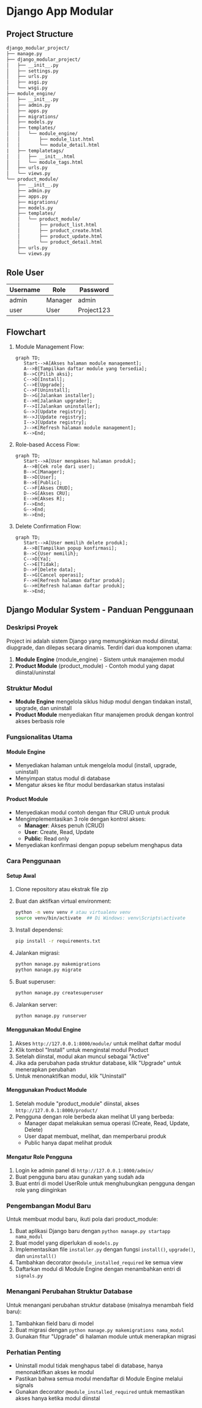 # Django App Modular

## Project Structure

```txt
django_modular_project/
├── manage.py
├── django_modular_project/
│   ├── __init__.py
│   ├── settings.py
│   ├── urls.py
│   ├── asgi.py
│   └── wsgi.py
├── module_engine/
│   ├── __init__.py
│   ├── admin.py
│   ├── apps.py
│   ├── migrations/
│   ├── models.py
│   ├── templates/
│   │   └── module_engine/
│   │       ├── module_list.html
│   │       └── module_detail.html
|   ├── templatetags/
│   │   ├── __init__.html
│   │   └── module_tags.html
│   ├── urls.py
│   └── views.py
└── product_module/
    ├── __init__.py
    ├── admin.py
    ├── apps.py
    ├── migrations/
    ├── models.py
    ├── templates/
    │   └── product_module/
    │       ├── product_list.html
    │       ├── product_create.html
    │       ├── product_update.html
    │       └── product_detail.html
    ├── urls.py
    └── views.py
```

## Role User

| Username | Role    | Password  |
|----------|---------|-----------|
| admin    | Manager | admin     |
| user     | User    | Project123|

## Flowchart

1. Module Management Flow:

   ```mermaid
   graph TD;
      Start-->A[Akses halaman module management];
      A-->B[Tampilkan daftar module yang tersedia];
      B-->C{Pilih aksi};
      C-->D[Install];
      C-->E[Upgrade];
      C-->F[Uninstall];
      D-->G[Jalankan installer];
      E-->H[Jalankan upgrader];
      F-->I[Jalankan uninstaller];
      G-->J[Update registry];
      H-->J[Update registry];
      I-->J[Update registry];
      J-->K[Refresh halaman module management];
      K-->End;
   ```

2. Role-based Access Flow:

   ```mermaid
   graph TD;
      Start-->A[User mengakses halaman produk];
      A-->B[Cek role dari user];
      B-->C[Manager];
      B-->D[User];
      B-->E[Public];
      C-->F[Akses CRUD];
      D-->G[Akses CRU];
      E-->H[Akses R];
      F-->End;
      G-->End;
      H-->End;
   ```

3. Delete Confirmation Flow:

   ```mermaid
   graph TD;
      Start-->A[User memilih delete produk];
      A-->B[Tampilkan popup konfirmasi];
      B-->C{User memilih};
      C-->D[Ya];
      C-->E[Tidak];
      D-->F[Delete data];
      E-->G[Cancel operasi];
      F-->H[Refresh halaman daftar produk];
      G-->H[Refresh halaman daftar produk];
      H-->End;
   ```

## Django Modular System - Panduan Penggunaan

### Deskripsi Proyek

Project ini adalah sistem Django yang memungkinkan modul diinstal, diupgrade, dan dilepas secara dinamis. Terdiri dari dua komponen utama:

1. **Module Engine** (module_engine) - Sistem untuk manajemen modul
2. **Product Module** (product_module) - Contoh modul yang dapat diinstal/uninstal

### Struktur Modul

- **Module Engine** mengelola siklus hidup modul dengan tindakan install, upgrade, dan uninstall
- **Product Module** menyediakan fitur manajemen produk dengan kontrol akses berbasis role

### Fungsionalitas Utama

#### Module Engine

- Menyediakan halaman untuk mengelola modul (install, upgrade, uninstall)
- Menyimpan status modul di database
- Mengatur akses ke fitur modul berdasarkan status instalasi

#### Product Module

- Menyediakan modul contoh dengan fitur CRUD untuk produk
- Mengimplementasikan 3 role dengan kontrol akses:
  - **Manager**: Akses penuh (CRUD)
  - **User**: Create, Read, Update
  - **Public**: Read only
- Menyediakan konfirmasi dengan popup sebelum menghapus data

### Cara Penggunaan

#### Setup Awal

1. Clone repository atau ekstrak file zip
2. Buat dan aktifkan virtual environment:

   ```bash
   python -m venv venv # atau virtualenv venv
   source venv/bin/activate  ## Di Windows: venv\Scripts\activate
   ```

3. Install dependensi:

   ```bash
   pip install -r requirements.txt
   ```

4. Jalankan migrasi:

   ```bash
   python manage.py makemigrations
   python manage.py migrate
   ```

5. Buat superuser:

   ```bash
   python manage.py createsuperuser
   ```

6. Jalankan server:

   ```bash
   python manage.py runserver
   ```

#### Menggunakan Modul Engine

1. Akses `http://127.0.0.1:8000/module/` untuk melihat daftar modul
2. Klik tombol "Install" untuk menginstal modul Product
3. Setelah diinstal, modul akan muncul sebagai "Active"
4. Jika ada perubahan pada struktur database, klik "Upgrade" untuk menerapkan perubahan
5. Untuk menonaktifkan modul, klik "Uninstall"

#### Menggunakan Product Module

1. Setelah module "product_module" diinstal, akses `http://127.0.0.1:8000/product/`
2. Pengguna dengan role berbeda akan melihat UI yang berbeda:
   - Manager dapat melakukan semua operasi (Create, Read, Update, Delete)
   - User dapat membuat, melihat, dan memperbarui produk
   - Public hanya dapat melihat produk

#### Mengatur Role Pengguna

1. Login ke admin panel di `http://127.0.0.1:8000/admin/`
2. Buat pengguna baru atau gunakan yang sudah ada
3. Buat entri di model UserRole untuk menghubungkan pengguna dengan role yang diinginkan

### Pengembangan Modul Baru

Untuk membuat modul baru, ikuti pola dari product_module:

1. Buat aplikasi Django baru dengan `python manage.py startapp nama_modul`
2. Buat model yang diperlukan di `models.py`
3. Implementasikan file `installer.py` dengan fungsi `install()`, `upgrade()`, dan `uninstall()`
4. Tambahkan decorator `@module_installed_required` ke semua view
5. Daftarkan modul di Module Engine dengan menambahkan entri di `signals.py`

### Menangani Perubahan Struktur Database

Untuk menangani perubahan struktur database (misalnya menambah field baru):

1. Tambahkan field baru di model
2. Buat migrasi dengan `python manage.py makemigrations nama_modul`
3. Gunakan fitur "Upgrade" di halaman module untuk menerapkan migrasi

### Perhatian Penting

- Uninstall modul tidak menghapus tabel di database, hanya menonaktifkan akses ke modul
- Pastikan bahwa semua modul mendaftar di Module Engine melalui signals
- Gunakan decorator `@module_installed_required` untuk memastikan akses hanya ketika modul diinstal
